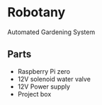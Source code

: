 # Robotany
Automated Gardening System

## Parts

* Raspberry Pi zero
* 12V solenoid water valve
* 12V Power supply
* Project box
